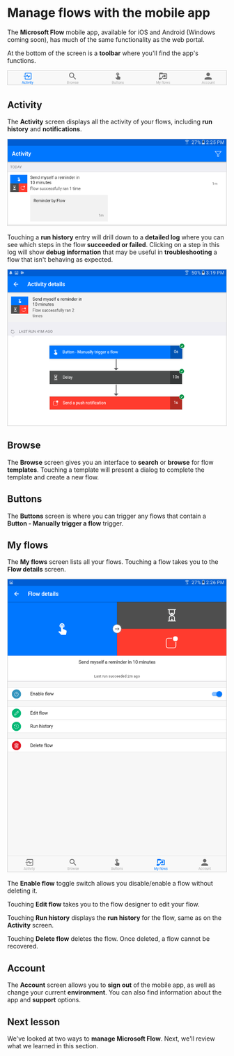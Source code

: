 <properties
   pageTitle="Manage Flows in the Microsoft Flow Mobile App | Microsoft Flow"
   description="Learn how to use the Microsoft Flow mobile app to manage your flows."
   services=""
   suite="flow"
   documentationCenter="na"
   authors="camsoper"
   manager="anneta"
   editor=""
   tags=""
   featuredVideoId="cKJ9twiM64o"
   courseDuration="6m"/>

<tags
   ms.service="flow"
   ms.devlang="na"
   ms.topic="get-started-article"
   ms.tgt_pltfrm="na"
   ms.workload="na"
   ms.date="11/22/2016"
   ms.author="casoper"/>


# Manage flows with the mobile app

The **Microsoft Flow** mobile app, available for iOS and Android (Windows coming soon), has much of the same functionality as the web portal.

At the bottom of the screen is a **toolbar** where you'll find the app's functions.

![Toolbar](./media/learning-manage-mobile/mobile-toolbar.png)

## Activity

The **Activity** screen displays all the activity of your flows, including **run history** and **notifications**.

![Activity screen](./media/learning-manage-mobile/flow-activity.png)

Touching a **run history** entry will drill down to a **detailed log** where you can see which steps in the flow **succeeded or failed**.  Clicking on a step in this log will show **debug information** that may be useful in **troubleshooting** a flow that isn't behaving as expected.

![Activity details](./media/learning-manage-mobile/activity-details.png)

## Browse

The **Browse** screen gives you an interface to **search** or **browse** for flow **templates**.  Touching a template will present a dialog to complete the template and create a new flow. 

## Buttons

The **Buttons** screen is where you can trigger any flows that contain a **Button - Manually trigger a flow** trigger.

## My flows

The **My flows** screen lists all your flows.  Touching a flow takes you to the **Flow details** screen.

![Flow details](./media/learning-manage-mobile/flow-details.png)

The **Enable flow** toggle switch allows you disable/enable a flow without deleting it.

Touching **Edit flow** takes you to the flow designer to edit your flow.

Touching **Run history** displays the **run history** for the flow, same as on the **Activity** screen.

Touching **Delete flow** deletes the flow.  Once deleted, a flow cannot be recovered.

## Account

The **Account** screen allows you to **sign out** of the mobile app, as well as change your current **environment**.  You can also find information about the app and **support** options.

## Next lesson

We've looked at two ways to **manage Microsoft Flow**.  Next, we'll review what we learned in this section.

